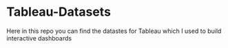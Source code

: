 # Tableau-Datasets #        

Here in this repo you can find the datastes for Tableau which I used to build interactive dashboards        
    
    
   
  
    
  
     
  
    
 
